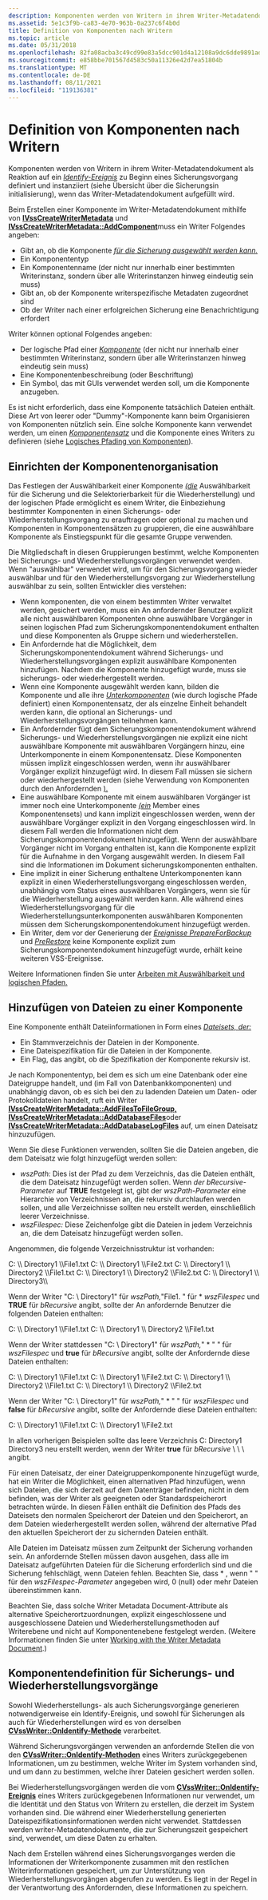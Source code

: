 ```yaml
---
description: Komponenten werden von Writern in ihrem Writer-Metadatendokument als Reaktion auf ein Identify-Ereignis zu Beginn eines Sicherungsvorgang (siehe Übersicht über die Sicherungsin initialisierung) definiert und instanziiert, wenn das Writer-Metadatendokument aufgefüllt wird.
ms.assetid: 5e1c3f9b-ca83-4e70-963b-0a237c6f4b0d
title: Definition von Komponenten nach Writern
ms.topic: article
ms.date: 05/31/2018
ms.openlocfilehash: 82fa08acba3c49cd99e83a5dcc901d4a12108a9dc6dde9891add93bcc54e3566
ms.sourcegitcommit: e858bbe701567d4583c50a11326e42d7ea51804b
ms.translationtype: MT
ms.contentlocale: de-DE
ms.lasthandoff: 08/11/2021
ms.locfileid: "119136381"
---
```

# <a name="definition-of-components-by-writers"></a>Definition von Komponenten nach Writern

Komponenten werden von Writern in ihrem Writer-Metadatendokument als Reaktion auf ein [*Identify-Ereignis*](vssgloss-i.md) zu Beginn eines Sicherungsvorgang definiert und instanziiert (siehe Übersicht über die Sicherungsin initialisierung), [](overview-of-backup-initialization.md)wenn das Writer-Metadatendokument aufgefüllt wird.

Beim Erstellen einer Komponente im Writer-Metadatendokument mithilfe von [**IVssCreateWriterMetadata**](/windows/desktop/api/VsWriter/nl-vswriter-ivsscreatewritermetadata) und [**IVssCreateWriterMetadata::AddComponent**](/windows/desktop/api/VsWriter/nf-vswriter-ivsscreatewritermetadata-addcomponent)muss ein Writer Folgendes angeben:

-   Gibt an, ob die Komponente [ *für die Sicherung ausgewählt werden kann.*](vssgloss-s.md)
-   Ein Komponententyp
-   Ein Komponentenname (der nicht nur innerhalb [](vssgloss-w.md) einer bestimmten Writerinstanz, sondern über alle Writerinstanzen hinweg eindeutig sein muss)
-   Gibt an, ob der Komponente writerspezifische Metadaten zugeordnet sind
-   Ob der Writer nach einer erfolgreichen Sicherung eine Benachrichtigung erfordert

Writer können optional Folgendes angeben:

-   Der logische Pfad einer [*Komponente*](vssgloss-l.md) (der nicht nur innerhalb einer bestimmten Writerinstanz, sondern über alle Writerinstanzen hinweg eindeutig sein muss)
-   Eine Komponentenbeschreibung (oder Beschriftung)
-   Ein Symbol, das mit GUIs verwendet werden soll, um die Komponente anzugeben.

Es ist nicht erforderlich, dass eine Komponente tatsächlich Dateien enthält. Diese Art von leerer oder "Dummy"-Komponente kann beim Organisieren von Komponenten nützlich sein. Eine solche Komponente kann verwendet werden, um einen [*Komponentensatz*](vssgloss-c.md) und die Komponente eines Writers zu definieren (siehe [Logisches Pfading von Komponenten](logical-pathing-of-components.md)).

## <a name="setting-up-component-organization"></a>Einrichten der Komponentenorganisation

Das Festlegen der Auswählbarkeit [](vssgloss-s.md)einer Komponente [*(die*](vssgloss-s.md) Auswählbarkeit für [](vssgloss-l.md) die Sicherung und die Selektorierbarkeit für die Wiederherstellung) [](/windows)und der logischen [](vssgloss-c.md) Pfade ermöglicht es einem Writer, die Einbeziehung bestimmter Komponenten in einen Sicherungs- oder Wiederherstellungsvorgang zu erauftragen oder optional zu machen und Komponenten in Komponentensätzen zu gruppieren, die eine auswählbare Komponente als Einstiegspunkt für die gesamte Gruppe verwenden.

Die Mitgliedschaft in diesen Gruppierungen bestimmt, welche Komponenten bei Sicherungs- und Wiederherstellungsvorgängen verwendet werden. Wenn "auswählbar" verwendet wird, um für den Sicherungsvorgang wieder auswählbar und für den Wiederherstellungsvorgang zur Wiederherstellung auswählbar zu sein, sollten Entwickler dies verstehen:

-   Wenn komponenten, die von einem bestimmten Writer verwaltet werden, gesichert werden, [](vssgloss-c.md) muss ein An anfordernder [](vssgloss-l.md) Benutzer explizit alle nicht auswählbaren Komponenten ohne auswählbare Vorgänger in seinen logischen Pfad zum Sicherungskomponentendokument enthalten und diese Komponenten als Gruppe sichern und wiederherstellen. [](vssgloss-e.md)
-   Ein Anfordernde hat die Möglichkeit, dem Sicherungskomponentendokument während Sicherungs- und Wiederherstellungsvorgängen explizit auswählbare Komponenten hinzufügen. Nachdem die Komponente hinzugefügt wurde, muss sie sicherungs- oder wiederhergestellt werden.
-   Wenn eine Komponente ausgewählt werden kann, bilden die Komponente und alle ihre [*Unterkomponenten*](vssgloss-s.md) (wie durch logische Pfade definiert) einen Komponentensatz, der als einzelne Einheit behandelt werden kann, die optional an Sicherungs- und Wiederherstellungsvorgängen teilnehmen kann.
-   Ein Anfordernder fügt dem Sicherungskomponentendokument während Sicherungs- und Wiederherstellungsvorgängen nie explizit eine nicht auswählbare Komponente mit auswählbaren Vorgängern hinzu, eine Unterkomponente in einem Komponentensatz. Diese Komponenten [](/windows) müssen implizit eingeschlossen werden, wenn ihr auswählbarer Vorgänger explizit hinzugefügt wird. In diesem Fall müssen sie sichern oder wiederhergestellt werden (siehe Verwendung von Komponenten durch den Anfordernden [).](use-of-components-by-the-requestor.md)
-   Eine auswählbare Komponente mit einem auswählbaren Vorgänger ist immer noch eine Unterkomponente [*(ein*](vssgloss-s.md) Member eines Komponentensets) und kann implizit eingeschlossen werden, wenn der auswählbare Vorgänger explizit in den Vorgang eingeschlossen wird. In diesem Fall werden die Informationen nicht dem Sicherungskomponentendokument hinzugefügt. Wenn der auswählbare Vorgänger nicht im Vorgang enthalten ist, kann die Komponente explizit für die Aufnahme in den Vorgang ausgewählt werden. In diesem Fall sind die Informationen im Dokument sicherungskomponenten enthalten.
-   Eine implizit in einer Sicherung enthaltene Unterkomponenten kann explizit in einen Wiederherstellungsvorgang eingeschlossen werden, unabhängig vom Status eines auswählbaren Vorgängers, wenn sie für die Wiederherstellung ausgewählt werden kann. Alle während eines Wiederherstellungsvorgang für die Wiederherstellungsunterkomponenten auswählbaren Komponenten müssen dem Sicherungskomponentendokument hinzugefügt werden.
-   Ein Writer, dem vor der Generierung der [*Ereignisse PrepareForBackup*](vssgloss-p.md) und [*PreRestore*](vssgloss-p.md) keine Komponente explizit zum Sicherungskomponentendokument hinzugefügt wurde, erhält keine weiteren VSS-Ereignisse.

Weitere Informationen finden Sie unter [Arbeiten mit Auswählbarkeit und logischen Pfaden.](working-with-selectability-and-logical-paths.md)

## <a name="adding-files-to-a-component"></a>Hinzufügen von Dateien zu einer Komponente

Eine Komponente enthält Dateiinformationen in Form eines [*Dateisets, der:*](vssgloss-f.md)

-   Ein Stammverzeichnis der Dateien in der Komponente.
-   Eine Dateispezifikation für die Dateien in der Komponente.
-   Ein Flag, das angibt, ob die Spezifikation der Komponente rekursiv ist.

Je nach Komponententyp, bei dem es sich um eine Datenbank oder eine Dateigruppe handelt, und (im Fall von Datenbankkomponenten) und unabhängig davon, ob es sich bei den zu ladenden Dateien um Daten- oder Protokolldateien handelt, ruft ein Writer [**IVssCreateWriterMetadata::AddFilesToFileGroup,**](/windows/desktop/api/VsWriter/nf-vswriter-ivsscreatewritermetadata-addfilestofilegroup) [**IVssCreateWriterMetadata::AddDatabaseFiles**](/windows/desktop/api/VsWriter/nf-vswriter-ivsscreatewritermetadata-adddatabasefiles)oder [**IVssCreateWriterMetadata::AddDatabaseLogFiles**](/windows/desktop/api/VsWriter/nf-vswriter-ivsscreatewritermetadata-adddatabaselogfiles) auf, um einen Dateisatz hinzuzufügen.

Wenn Sie diese Funktionen verwenden, sollten Sie die Dateien angeben, die dem Dateisatz wie folgt hinzugefügt werden sollen:

-   *wszPath:* Dies ist der Pfad zu dem Verzeichnis, das die Dateien enthält, die dem Dateisatz hinzugefügt werden sollen. Wenn *der bRecursive-Parameter* auf **TRUE** festgelegt ist, gibt der *wszPath-Parameter* eine Hierarchie von Verzeichnissen an, die rekursiv durchlaufen werden sollen, und alle Verzeichnisse sollten neu erstellt werden, einschließlich leerer Verzeichnisse.
-   *wszFilespec:* Diese Zeichenfolge gibt die Dateien in jedem Verzeichnis an, die dem Dateisatz hinzugefügt werden sollen.

Angenommen, die folgende Verzeichnisstruktur ist vorhanden:

<dl> C: \\ Directory1 \\File1.txt  
C: \\ Directory1 \\File2.txt  
C: \\ Directory1 \\ Directory2 \\File1.txt  
C: \\ Directory1 \\ Directory2 \\File2.txt  
C: \\ Directory1 \\ Directory3\\  
</dl>

Wenn der Writer "C: \\ Directory1" für *wszPath,*"File1. " für \* *wszFilespec* und **TRUE** für *bRecursive* angibt, sollte der An anfordernde Benutzer die folgenden Dateien enthalten:

<dl> C: \\ Directory1 \\File1.txt  
C: \\ Directory1 \\ Directory2 \\File1.txt  
</dl>

Wenn der Writer stattdessen "C: \\ Directory1" für *wszPath,*" \* " " für *wszFilespec* und **true** für *bRecursive* angibt, sollte der Anfordernde diese Dateien enthalten:

<dl> C: \\ Directory1 \\File1.txt  
C: \\ Directory1 \\File2.txt  
C: \\ Directory1 \\ Directory2 \\File1.txt  
C: \\ Directory1 \\ Directory2 \\File2.txt  
</dl>

Wenn der Writer "C: \\ Directory1" für *wszPath,*" \* " " für *wszFilespec* und **false** für *bRecursive* angibt, sollte der Anfordernde diese Dateien enthalten:

<dl> C: \\ Directory1 \\File1.txt  
C: \\ Directory1 \\File2.txt  
</dl>

In allen vorherigen Beispielen sollte das leere Verzeichnis C: Directory1 Directory3 neu erstellt werden, wenn der Writer **true** für *bRecursive* \\ \\ \\ angibt.

Für einen Dateisatz, der einer Dateigruppenkomponente hinzugefügt wurde, hat ein Writer die Möglichkeit, einen alternativen Pfad hinzufügen, wenn sich Dateien, die sich derzeit auf dem Datenträger befinden, nicht in dem befinden, was der Writer als geeigneten oder Standardspeicherort betrachten würde. In diesen Fällen enthält die Definition des Pfads des Dateisets den normalen Speicherort der Dateien und den Speicherort, an dem Dateien wiederhergestellt werden sollen, während der alternative Pfad den aktuellen Speicherort der zu sichernden Dateien enthält.

Alle Dateien im Dateisatz müssen zum Zeitpunkt der Sicherung vorhanden sein. An anfordernde Stellen müssen davon ausgehen, dass alle im Dateisatz aufgeführten Dateien für die Sicherung erforderlich sind und die Sicherung fehlschlägt, wenn Dateien fehlen. Beachten Sie, dass \* , wenn " " für den *wszFilespec-Parameter* angegeben wird, 0 (null) oder mehr Dateien übereinstimmen kann.

Beachten Sie, dass solche Writer Metadata Document-Attribute als alternative Speicherortzuordnungen, explizit eingeschlossene und ausgeschlossene Dateien und Wiederherstellungsmethoden auf Writerebene und nicht auf Komponentenebene festgelegt werden. (Weitere Informationen finden Sie unter [Working with the Writer Metadata Document](working-with-the-writer-metadata-document.md).)

## <a name="component-definition-for-backup-and-restore-operations"></a>Komponentendefinition für Sicherungs- und Wiederherstellungsvorgänge

Sowohl Wiederherstellungs- als [](vssgloss-i.md)auch Sicherungsvorgänge generieren notwendigerweise ein Identify-Ereignis, und sowohl für Sicherungen als auch für Wiederherstellungen wird es von derselben [**CVssWriter::OnIdentify-Methode**](/windows/desktop/api/VsWriter/nf-vswriter-cvsswriter-onidentify) verarbeitet.

Während Sicherungsvorgängen verwenden an anfordernde Stellen die von den [**CVssWriter::OnIdentify-Methoden**](/windows/desktop/api/VsWriter/nf-vswriter-cvsswriter-onidentify) eines Writers zurückgegebenen Informationen, um zu bestimmen, welche Writer im System vorhanden sind, und um dann zu bestimmen, welche ihrer Dateien gesichert werden sollen.

Bei Wiederherstellungsvorgängen werden die vom [**CVssWriter::OnIdentify-Ereignis**](/windows/desktop/api/VsWriter/nf-vswriter-cvsswriter-onidentify) eines Writers zurückgegebenen Informationen nur verwendet, um die Identität und den Status von Writern zu erstellen, die derzeit im System vorhanden sind. Die während einer Wiederherstellung generierten Dateispezifikationsinformationen werden nicht verwendet. Stattdessen werden writer-Metadatendokumente, die zur Sicherungszeit gespeichert sind, verwendet, um diese Daten zu erhalten.

Nach dem Erstellen während eines Sicherungsvorganges werden die Informationen der Writerkomponente zusammen mit den restlichen Writerinformationen gespeichert, um zur Unterstützung von Wiederherstellungsvorgängen abgerufen zu werden. Es liegt in der Regel in der Verantwortung des Anfordernden, diese Informationen zu speichern.

 

 
